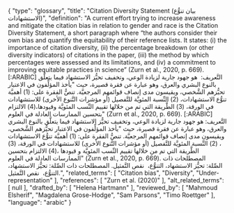 {
    "type": "glossary",
    "title": "Citation Diversity Statement (بيان تنوُّع الاستشهادات)",
    "definition": "A current effort trying to increase awareness and mitigate the citation bias in relation to gender and race is the Citation Diversity Statement, a short paragraph where “the authors consider their own bias and quantify the equitability of their reference lists. It states: (i) the importance of citation diversity, (ii) the percentage breakdown (or other diversity indicators) of citations in the paper, (iii) the method by which percentages were assessed and its limitations, and (iv) a commitment to improving equitable practices in science” (Zurn et al., 2020, p. 669). [:ARABIC] التَّعريف:  هو جهود جارية لزيادة الوعي، وتخفيف تحيُّز الاستشهاد فيما يتعلَّق بالنوع البشري والعرق، وهو عبارة عن فقرة قصيرة، حيث \"يأخذ المؤلِّفون في الاعتبار تحيُّزهم الشَّخصي، ويقيسون مدى إنصاف قوائمهم المرجعيَّة. تنصُّ الفقرة على: (1) أهميَّة تنوُّع الاستشهادات، (2) النِّسبة المئويَّة للتَّفصيل (أو مؤشرات التَّنوع الأخرى) للاستشهادات في الورقة، (3) الطَّريقة التي تم من خلالها تقييم النِّسب المئويَّة وقيودها،(4) الالتزام بتحسين الممارسات العادلة في العلوم\" (Zurn et al., 2020, p. 669). [:ARABIC] التَّعريف: هو جهود جارية لزيادة الوعي، وتخفيف تحيُّز الاستشهاد فيما يتعلَّق بالنوع البشري والعرق، وهو عبارة عن فقرة قصيرة، حيث \"يأخذ المؤلِّفون في الاعتبار تحيُّزهم الشَّخصي، ويقيسون مدى إنصاف قوائمهم المرجعيَّة. تنصُّ الفقرة على: (1) أهميَّة تنوُّع الاستشهادات ، (2) النِّسبة المئويَّة للتَّفصيل (أو مؤشرات التَّنوع الأخرى) للاستشهادات في الورقة، (3) الطَّريقة التي تم من خلالها تقييم النِّسب المئويَّة و قيودها ،(4) الالتزام بتحسين الممارسات العادلة في العلوم\" (Zurn et al., 2020, p. 669). المصطلحات ذات الصِّلة: تحيُّز الاستشهاد، التنوُّع،  نقص التَّمثيل. المصطلحات ذات الصِّلة: تحيُّز الاستشهاد، التنوُّع،  نقص التَّمثيل.",
    "related_terms": [
        "Citation bias",
        "Diversity",
        "Under-representation"
    ],
    "references": [
        "Zurn et al. (2020)"
    ],
    "alt_related_terms": [
        null
    ],
    "drafted_by": [
        "Helena Hartmann"
    ],
    "reviewed_by": [
        "Mahmoud Elsherif",
        "Magdalena Grose-Hodge",
        "Sam Parsons",
        "Timo Roettger"
    ],
    "language": "arabic"
}